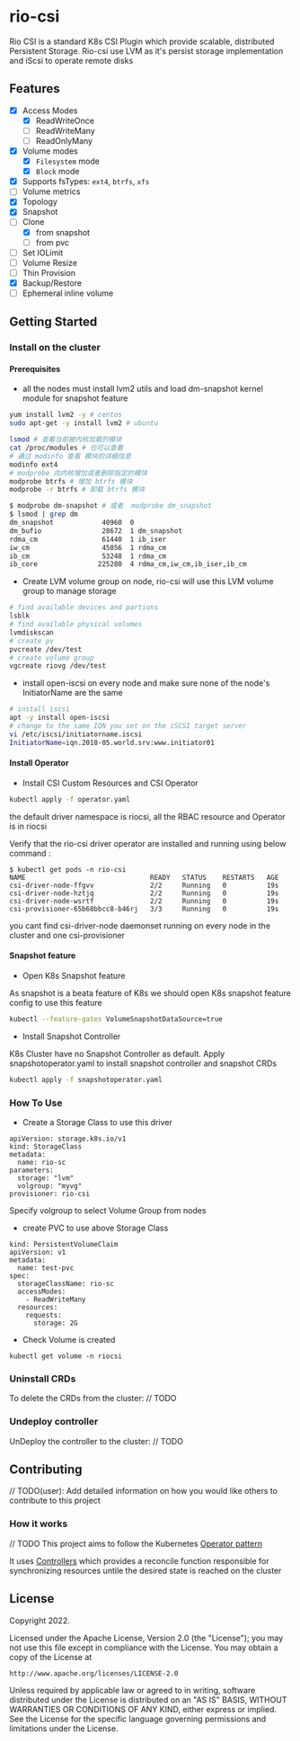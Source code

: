 # rio-csi
Rio CSI is a standard K8s CSI Plugin which provide scalable, distributed
Persistent Storage. 
Rio-csi use LVM as it's persist storage implementation and iScsi to operate remote disks 

## Features

- [x] Access Modes
    - [x] ReadWriteOnce
    - [ ] ReadWriteMany
    - [ ] ReadOnlyMany
- [x] Volume modes
    - [x] `Filesystem` mode
    - [x] `Block` mode
- [x] Supports fsTypes: `ext4`, `btrfs`, `xfs`
- [ ] Volume metrics
- [x] Topology
- [x] Snapshot
- [ ] Clone
    - [x] from snapshot
    - [ ] from pvc
- [ ] Set IOLimit
- [ ] Volume Resize
- [ ] Thin Provision
- [x] Backup/Restore
- [ ] Ephemeral inline volume

## Getting Started

### Install on the cluster
#### Prerequisites
* all the nodes must install lvm2 utils and load dm-snapshot kernel module for snapshot feature
```bash
yum install lvm2 -y # centos
sudo apt-get -y install lvm2 # ubuntu 

lsmod # 查看当前被内核加载的模块
cat /proc/modules # 也可以查看
# 通过 modinfo 查看 模块的详细信息
modinfo ext4
# modprobe 向内核增加或者删除指定的模块
modprobe btrfs # 增加 btrfs 模块
modprobe -r btrfs # 卸载 btrfs 模块

$ modprobe dm-snapshot # 或者  modprobe dm_snapshot
$ lsmod | grep dm
dm_snapshot            40960  0
dm_bufio               28672  1 dm_snapshot
rdma_cm                61440  1 ib_iser
iw_cm                  45056  1 rdma_cm
ib_cm                  53248  1 rdma_cm
ib_core               225280  4 rdma_cm,iw_cm,ib_iser,ib_cm
```
* Create LVM volume group on node, rio-csi will use this LVM volume group to manage storage
``` bash
# find available devices and partions
lsblk
# find available physical volumes
lvmdiskscan
# create pv
pvcreate /dev/test
# create volume group
vgcreate riovg /dev/test
```
* install open-iscsi on every node and make sure none of the node's InitiatorName are the same
```bash
# install iscsi 
apt -y install open-iscsi
# change to the same IQN you set on the iSCSI target server
vi /etc/iscsi/initiatorname.iscsi
InitiatorName=iqn.2018-05.world.srv:www.initiator01
```
#### Install Operator
* Install CSI Custom Resources and CSI Operator
```sh
kubectl apply -f operator.yaml
```
the default driver namespace is riocsi, all the RBAC resource and Operator is in riocsi

Verify that the rio-csi driver operator are installed and running using below command :

```
$ kubectl get pods -n rio-csi
NAME                               READY   STATUS    RESTARTS   AGE
csi-driver-node-ffgvv              2/2     Running   0          19s
csi-driver-node-hztjq              2/2     Running   0          19s
csi-driver-node-wsrtf              2/2     Running   0          19s
csi-provisioner-65b68bbcc8-b46rj   3/3     Running   0          19s
```
you cant find csi-driver-node daemonset running on every node in the cluster and one csi-provisioner

#### Snapshot feature

* Open K8s Snapshot feature

As snapshot is a beata feature of K8s we should open K8s snapshot feature config to use this feature
``` bash
kubectl --feature-gates VolumeSnapshotDataSource=true
```
* Install Snapshot Controller

K8s Cluster have no Snapshot Controller as default. Apply snapshotoperator.yaml to install snapshot controller
and snapshot CRDs
```bash
kubectl apply -f snapshotoperator.yaml
```

### How To Use
* Create a Storage Class to use this driver
```shell
apiVersion: storage.k8s.io/v1
kind: StorageClass
metadata:
  name: rio-sc
parameters:
  storage: "lvm"
  volgroup: "myvg"
provisioner: rio-csi
```

Specify volgroup to select Volume Group from nodes

* create PVC to use above Storage Class
```shell
kind: PersistentVolumeClaim
apiVersion: v1
metadata:
  name: test-pvc
spec:
  storageClassName: rio-sc
  accessModes:
    - ReadWriteMany
  resources:
    requests:
      storage: 2G
```
* Check Volume is created

```shell
kubectl get volume -n riocsi
```

### Uninstall CRDs
To delete the CRDs from the cluster:
// TODO

### Undeploy controller
UnDeploy the controller to the cluster:
// TODO

## Contributing
// TODO(user): Add detailed information on how you would like others to contribute to this project

### How it works
// TODO
This project aims to follow the Kubernetes [Operator pattern](https://kubernetes.io/docs/concepts/extend-kubernetes/operator/)

It uses [Controllers](https://kubernetes.io/docs/concepts/architecture/controller/) 
which provides a reconcile function responsible for synchronizing resources untile the desired state is reached on the cluster 


## License

Copyright 2022.

Licensed under the Apache License, Version 2.0 (the "License");
you may not use this file except in compliance with the License.
You may obtain a copy of the License at

    http://www.apache.org/licenses/LICENSE-2.0

Unless required by applicable law or agreed to in writing, software
distributed under the License is distributed on an "AS IS" BASIS,
WITHOUT WARRANTIES OR CONDITIONS OF ANY KIND, either express or implied.
See the License for the specific language governing permissions and
limitations under the License.

